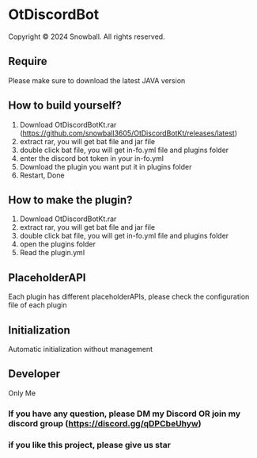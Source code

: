 # OtDiscordBot
Copyright © 2024 Snowball. All rights reserved.

## Require
Please make sure to download the latest JAVA version

## How to build yourself?
1. Download OtDiscordBotKt.rar (https://github.com/snowball3605/OtDiscordBotKt/releases/latest)
2. extract rar, you will get bat file and jar file
3. double click bat file, you will get in-fo.yml file and plugins folder
4. enter the discord bot token in your in-fo.yml
5. Download the plugin you want put it in plugins folder
6. Restart, Done

## How to make the plugin?
1. Download OtDiscordBotKt.rar
2. extract rar, you will get bat file and jar file
3. double click bat file, you will get in-fo.yml file and plugins folder
4. open the plugins folder
5. Read the plugin.yml

## PlaceholderAPI
Each plugin has different placeholderAPIs, please check the configuration file of each plugin

## Initialization
Automatic initialization without management

## Developer
Only Me

### If you have any question, please DM my Discord OR join my discord group (https://discord.gg/qDPCbeUhyw)
### if you like this project, please give us star 
